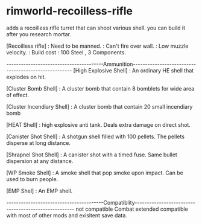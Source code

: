 # rimworld-recoilless-rifle
adds a recoilless rifle turret that can shoot various shell. you can build it after you research mortar.

[Recoilless rifle]
:	Need to be manned.
:	Can't fire over wall.
:	Low muzzle velocity.
:	Build cost : 100 Steel , 3 Components.

----------------------------------------Ammunition-----------------------------------------------------
[High Explosive Shell] : An ordinary HE shell that explodes on hit.

[Cluster Bomb Shell] :	A cluster bomb that contain 8 bomblets for wide area of effect.

[Cluster Incendiary Shell]	:	A cluster bomb that contain 20 small incendiary bomb

[HEAT Shell] :	high explosive anti tank. Deals extra damage on direct shot.

[Canister Shot Shell] :	A shotgun shell filled with 100 pellets. The pellets disperse at long distance.

[Shrapnel Shot Shell]	:	A canister shot with a timed fuse. Same bullet dispersion at any distance. 

[WP Smoke Shell]	: A smoke shell that pop smoke upon impact. Can be used to burn people. 

[EMP Shel]	:	An EMP shell.

----------------------------------------Compatiblity-----------------------------------------------------
not compatible Combat extended 
compatible with most of other mods and exisitent save data.
